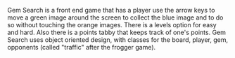 Gem Search is a front end game that has a player use the arrow keys to move a green image around the screen to collect the blue image and to do so without touching the orange images. There is a levels option for easy and hard. Also there is a points tabby that keeps track of one's points. Gem Search uses object oriented design, with classes for the board, player, gem, opponents (called "traffic" after the frogger game).
